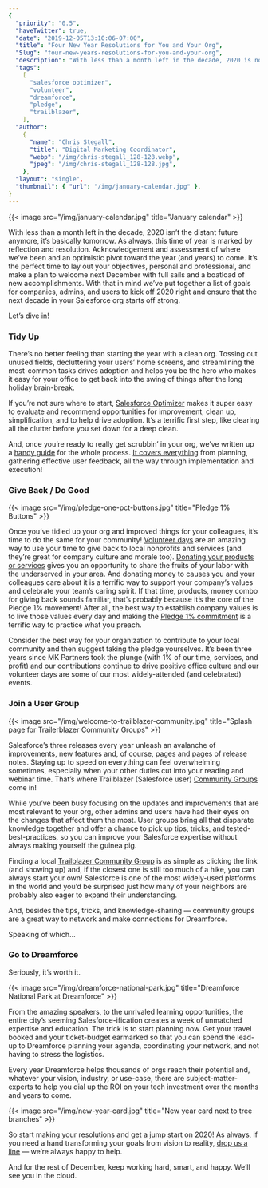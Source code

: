 ```yaml
---
{
  "priority": "0.5",
  "haveTwitter": true,
  "date": "2019-12-05T13:10:06-07:00",
  "title": "Four New Year Resolutions for You and Your Org",
  "Slug": "four-new-years-resolutions-for-you-and-your-org",
  "description": "With less than a month left in the decade, 2020 is not the distant future anymore, it is basically tomorrow. As always, this time of year is marked by reflection and resolution...",
  "tags":
    [
      "salesforce optimizer",
      "volunteer",
      "dreamforce",
      "pledge",
      "trailblazer",
    ],
  "author":
    {
      "name": "Chris Stegall",
      "title": "Digital Marketing Coordinator",
      "webp": "/img/chris-stegall_128-128.webp",
      "jpeg": "/img/chris-stegall_128-128.jpg",
    },
  "layout": "single",
  "thumbnail": { "url": "/img/january-calendar.jpg" },
}
---
```


{{< image src="/img/january-calendar.jpg" title="January calendar" >}}

With less than a month left in the decade, 2020 isn’t the distant future anymore, it’s basically tomorrow. As always, this time of year is marked by reflection and resolution. Acknowledgement and assessment of where we’ve been and an optimistic pivot toward the year (and years) to come. It’s the perfect time to lay out your objectives, personal and professional, and make a plan to welcome next December with full sails and a boatload of new accomplishments. With that in mind we’ve put together a list of goals for companies, admins, and users to kick off 2020 right and ensure that the next decade in your Salesforce org starts off strong.

Let’s dive in!

### Tidy Up

There’s no better feeling than starting the year with a clean org. Tossing out unused fields, decluttering your users’ home screens, and streamlining the most-common tasks drives adoption and helps you be the hero who makes it easy for your office to get back into the swing of things after the long holiday brain-break.

If you’re not sure where to start, [Salesforce Optimizer](https://help.salesforce.com/articleView?id=optimizer_introduction.htm&type=0) makes it super easy to evaluate and recommend opportunities for improvement, clean up, simplification, and to help drive adoption. It’s a terrific first step, like clearing all the clutter before you set down for a deep clean.

And, once you’re ready to really get scrubbin’ in your org, we’ve written up a [handy guide](https://medium.com/creme-de-la-crm/best-practices-your-yearly-salesforce-org-check-up-f2d5b3f7a2c) for the whole process. [It covers everything](https://medium.com/creme-de-la-crm/best-practices-your-yearly-salesforce-org-check-up-f2d5b3f7a2c) from planning, gathering effective user feedback, all the way through implementation and execution!

### Give Back / Do Good

{{< image src="/img/pledge-one-pct-buttons.jpg" title="Pledge 1% Buttons" >}}

Once you’ve tidied up your org and improved things for your colleagues, it’s time to do the same for your community! [Volunteer days](https://medium.com/creme-de-la-crm/mk-partners-x-sova-another-pledge-1-success-616f0b68d) are an amazing way to use your time to give back to local nonprofits and services (and they’re great for company culture and morale too). [Donating your products or services](https://medium.com/creme-de-la-crm/client-success-spotlight-step-up-on-second-f88660bd23fd) gives you an opportunity to share the fruits of your labor with the underserved in your area. And donating money to causes you and your colleagues care about it is a terrific way to support your company’s values and celebrate your team’s caring spirit.
If that time, products, money combo for giving back sounds familiar, that’s probably because it’s the core of the Pledge 1% movement! After all, the best way to establish company values is to live those values every day and making the [Pledge 1% commitment](https://medium.com/creme-de-la-crm/new-years-resolutions-pledge-1-c69c6fb98e69) is a terrific way to practice what you preach.

Consider the best way for your organization to contribute to your local community and then suggest taking the pledge yourselves. It’s been three years since MK Partners took the plunge (with 1% of our time, services, and profit) and our contributions continue to drive positive office culture and our volunteer days are some of our most widely-attended (and celebrated) events.

### Join a User Group

{{< image src="/img/welcome-to-trailblazer-community.jpg" title="Splash page for Trailerblazer Community Groups" >}}

Salesforce’s three releases every year unleash an avalanche of improvements, new features and, of course, pages and pages of release notes. Staying up to speed on everything can feel overwhelming sometimes, especially when your other duties cut into your reading and webinar time. That’s where Trailblazer (Salesforce user) [Community Groups](https://trailblazercommunitygroups.com/) come in!

While you’ve been busy focusing on the updates and improvements that are most relevant to your org, other admins and users have had their eyes on the changes that affect them the most. User groups bring all that disparate knowledge together and offer a chance to pick up tips, tricks, and tested-best-practices, so you can improve your Salesforce expertise without always making yourself the guinea pig.

Finding a local [Trailblazer Community Group](https://trailblazercommunitygroups.com/) is as simple as clicking the link (and showing up) and, if the closest one is still too much of a hike, you can always start your own! Salesforce is one of the most widely-used platforms in the world and you’d be surprised just how many of your neighbors are probably also eager to expand their understanding.

And, besides the tips, tricks, and knowledge-sharing — community groups are a great way to network and make connections for Dreamforce.

Speaking of which…

### Go to Dreamforce

Seriously, it’s worth it.

{{< image src="/img/dreamforce-national-park.jpg" title="Dreamforce National Park at Dreamforce" >}}

From the amazing speakers, to the unrivaled learning opportunities, the entire city’s seeming Salesforce-ification creates a week of unmatched expertise and education. The trick is to start planning now. Get your travel booked and your ticket-budget earmarked so that you can spend the lead-up to Dreamforce planning your agenda, coordinating your network, and not having to stress the logistics.

Every year Dreamforce helps thousands of orgs reach their potential and, whatever your vision, industry, or use-case, there are subject-matter-experts to help you dial up the ROI on your tech investment over the months and years to come.

{{< image src="/img/new-year-card.jpg" title="New year card next to tree branches" >}}

So start making your resolutions and get a jump start on 2020! As always, if you need a hand transforming your goals from vision to reality, [drop us a line](/contact) — we’re always happy to help.

And for the rest of December, keep working hard, smart, and happy. We’ll see you in the cloud.
